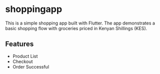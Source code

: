 # shoppingapp

This is a simple shopping app built with Flutter. The app demonstrates a basic shopping flow with groceries priced in Kenyan Shillings (KES).

## Features
- Product List
- Checkout
- Order Successful
